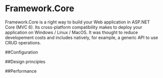 # Framework.Core
Framework.Core is a right way to build your Web application in ASP.NET Core (MVC 6).
Its cross-platform compatibility makes to deploy your application on Windows / Linux / MacOS.
It was thought to reduce developement costs and includes natively, for example, a generic API to use CRUD operations.

##Configuration

##Design principles

##Performance
